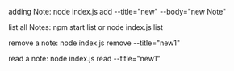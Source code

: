 adding Note: node index.js add --title="new" --body="new Note"

list all Notes:    npm start list 
                or 
                    node index.js list

remove a note: node index.js remove --title="new1"

read a note: node index.js read --title="new1"